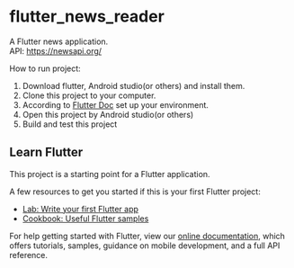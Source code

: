 # flutter_news_reader

A Flutter news application.<br />
API: https://newsapi.org/

How to run project:
1. Download flutter, Android studio(or others) and install them.
2. Clone this project to your computer.
3. According to [Flutter Doc](https://flutter.dev/docs/get-started/editor) set up your environment.
4. Open this project by Android studio(or others)
5. Build and test this project

## Learn Flutter

This project is a starting point for a Flutter application.

A few resources to get you started if this is your first Flutter project:

- [Lab: Write your first Flutter app](https://flutter.io/docs/get-started/codelab)
- [Cookbook: Useful Flutter samples](https://flutter.io/docs/cookbook)

For help getting started with Flutter, view our 
[online documentation](https://flutter.io/docs), which offers tutorials, 
samples, guidance on mobile development, and a full API reference.
